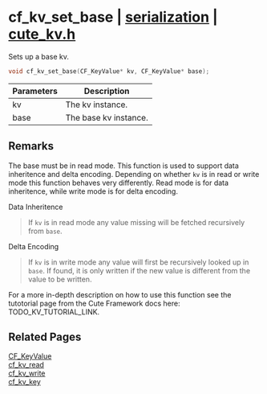# cf_kv_set_base | [serialization](https://github.com/RandyGaul/cute_framework/blob/master/docs/serialization/README.md) | [cute_kv.h](https://github.com/RandyGaul/cute_framework/blob/master/include/cute_kv.h)

Sets up a base kv.

```cpp
void cf_kv_set_base(CF_KeyValue* kv, CF_KeyValue* base);
```

Parameters | Description
--- | ---
kv | The kv instance.
base | The base kv instance.

## Remarks

The base must be in read mode. This function is used to support data inheritence and delta encoding.
Depending on whether `kv` is in read or write mode this function behaves very differently. Read mode
is for data inheritence, while write mode is for delta encoding.

Data Inheritence

> If `kv` is in read mode any value missing will be fetched recursively from `base`.

Delta Encoding

> If `kv` is in write mode any value will first be recursively looked up in `base`. If found, it
> is only written if the new value is different from the value to be written.

For a more in-depth description on how to use this function see the tutotorial page from the Cute
Framework docs here: TODO_KV_TUTORIAL_LINK.

## Related Pages

[CF_KeyValue](https://github.com/RandyGaul/cute_framework/blob/master/docs/serialization/cf_keyvalue.md)  
[cf_kv_read](https://github.com/RandyGaul/cute_framework/blob/master/docs/serialization/cf_kv_read.md)  
[cf_kv_write](https://github.com/RandyGaul/cute_framework/blob/master/docs/serialization/cf_kv_write.md)  
[cf_kv_key](https://github.com/RandyGaul/cute_framework/blob/master/docs/serialization/cf_kv_key.md)  
